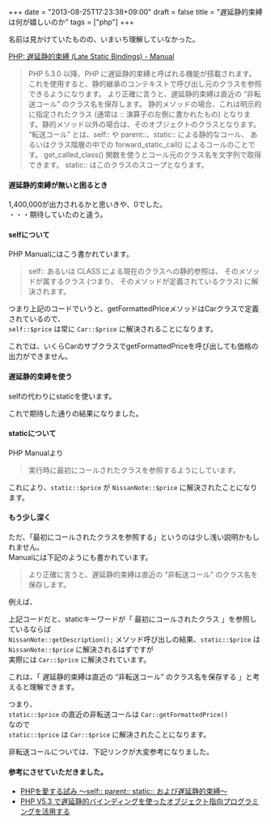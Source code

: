 +++
date = "2013-08-25T17:23:38+09:00"
draft = false
title = "遅延静的束縛は何が嬉しいのか"
tags = ["php"]
+++

名前は見かけていたものの、いまいち理解していなかった。

<a href="http://php.net/manual/ja/language.oop5.late-static-bindings.php"
target="_blank">PHP: 遅延静的束縛 (Late Static Bindings) - Manual</a>  

<!--more-->

> PHP 5.3.0 以降、PHP に遅延静的束縛と呼ばれる機能が搭載されます。
> これを使用すると、静的継承のコンテキストで呼び出し元のクラスを参照できるようになります。
> より正確に言うと、遅延静的束縛は直近の “非転送コール”
> のクラス名を保存します。
> 静的メソッドの場合、これは明示的に指定されたクラス (通常は ::
> 演算子の左側に書かれたもの)
> となります。静的メソッド以外の場合は、そのオブジェクトのクラスとなります。
> “転送コール” とは、self:: や parent::、static:: による静的なコール、
> あるいはクラス階層の中での forward_static_call()
> によるコールのことです。 get_called_class()
> 関数を使うとコール元のクラス名を文字列で取得できます。 static::
> はこのクラスのスコープとなります。

#### 遅延静的束縛が無いと困るとき
<script src="https://gist.github.com/ackintosh/6332540.js?file=1.php"></script>

1,400,000が出力されるかと思いきや、0でした。  
・・・期待していたのと違う。

#### selfについて
PHP Manualにはこう書かれています。

> self:: あるいは CLASS による現在のクラスへの静的参照は、
> そのメソッドが属するクラス (つまり、 そのメソッドが定義されているクラス)
> に解決されます。

つまり上記のコードでいうと、getFormattedPriceメソッドはCarクラスで定義されているので、  
`self::$price` は常に `Car::$price` に解決されることになります。

これでは、いくらCarのサブクラスでgetFormattedPriceを呼び出しても価格の出力ができません。

#### 遅延静的束縛を使う
selfの代わりにstaticを使います。
<script src="https://gist.github.com/ackintosh/6332540.js?file=2.php"></script>

これで期待した通りの結果になりました。

#### staticについて
PHP Manualより

> 実行時に最初にコールされたクラスを参照するようにしています。

これにより、`static::$price` が `NissanNote::$price` に解決されたことになります。

#### もう少し深く
ただ、「最初にコールされたクラスを参照する」というのは少し浅い説明かもしれません。  
Manualには下記のようにも書かれています。

> より正確に言うと、遅延静的束縛は直近の “非転送コール” のクラス名を保存します。

例えば、
<script src="https://gist.github.com/ackintosh/6332540.js?file=3.php"></script>

上記コードだと、staticキーワードが「 最初にコールされたクラス 」を参照しているならば  
`NissanNote::getDescription();` メソッド呼び出しの結果、`static::$price` は
`NissanNote::$price` に解決されるはずですが  
実際には `Car::$price` に解決されています。

これは、「 遅延静的束縛は直近の “非転送コール” のクラス名を保存する 」と考えると理解できます。


つまり、  
`static::$price` の直近の非転送コールは `Car::getFormattedPrice()`  
なので  
`static::$price` は `Car::$price` に解決されたことになります。

非転送コールについては、下記リンクが大変参考になりました。

#### 参考にさせていただきました。
- <a
  href="http://d.hatena.ne.jp/maeharin/20130202/php_late_static_bindings"
target="_blank">PHPを愛する試み ～self:: parent:: static:: および遅延静的束縛～</a>
- <a href="http://www.ibm.com/developerworks/jp/opensource/library/os-php-53static/" target="_blank">PHP V5.3 で遅延静的バインディングを使ったオブジェクト指向プログラミングを活用する</a>

